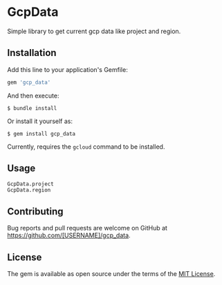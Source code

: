 # GcpData

Simple library to get current gcp data like project and region.

## Installation

Add this line to your application's Gemfile:

```ruby
gem 'gcp_data'
```

And then execute:

    $ bundle install

Or install it yourself as:

    $ gem install gcp_data

Currently, requires the `gcloud` command to be installed.

## Usage

```
GcpData.project
GcpData.region
```

## Contributing

Bug reports and pull requests are welcome on GitHub at https://github.com/[USERNAME]/gcp_data.

## License

The gem is available as open source under the terms of the [MIT License](https://opensource.org/licenses/MIT).
